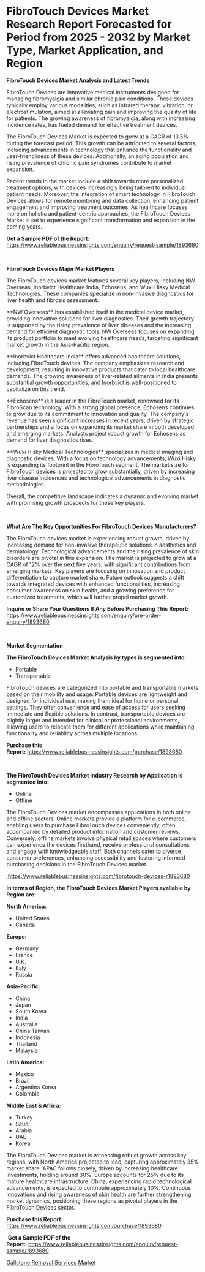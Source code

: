 <p><h1>FibroTouch Devices Market Research Report Forecasted for Period from 2025 -  2032 by Market Type, Market Application, and Region</h1></p><p><strong>FibroTouch Devices Market Analysis and Latest Trends</strong></p>
<p><p>FibroTouch Devices are innovative medical instruments designed for managing fibromyalgia and similar chronic pain conditions. These devices typically employ various modalities, such as infrared therapy, vibration, or electrostimulation, aimed at alleviating pain and improving the quality of life for patients. The growing awareness of fibromyalgia, along with increasing incidence rates, has fueled demand for effective treatment devices.</p><p>The FibroTouch Devices Market is expected to grow at a CAGR of 13.5% during the forecast period. This growth can be attributed to several factors, including advancements in technology that enhance the functionality and user-friendliness of these devices. Additionally, an aging population and rising prevalence of chronic pain syndromes contribute to market expansion. </p><p>Recent trends in the market include a shift towards more personalized treatment options, with devices increasingly being tailored to individual patient needs. Moreover, the integration of smart technology in FibroTouch Devices allows for remote monitoring and data collection, enhancing patient engagement and improving treatment outcomes. As healthcare focuses more on holistic and patient-centric approaches, the FibroTouch Devices Market is set to experience significant transformation and expansion in the coming years.</p></p>
<p><strong>Get a Sample PDF of the Report:&nbsp;</strong> <a href="https://www.reliablebusinessinsights.com/enquiry/request-sample/1893680?utm_campaign=2768&utm_medium=2&utm_source=Github&utm_content=ia&utm_term=05032025&utm_id=fibrotouch-devices">https://www.reliablebusinessinsights.com/enquiry/request-sample/1893680</a></p>
<p>&nbsp;</p>
<p><strong>FibroTouch Devices Major Market Players</strong></p>
<p><p>The FibroTouch devices market features several key players, including NW Overseas, Inorbvict Healthcare India, Echosens, and Wuxi Hisky Medical Technologies. These companies specialize in non-invasive diagnostics for liver health and fibrosis assessment.</p><p>**NW Overseas** has established itself in the medical device market, providing innovative solutions for liver diagnostics. Their growth trajectory is supported by the rising prevalence of liver diseases and the increasing demand for efficient diagnostic tools. NW Overseas focuses on expanding its product portfolio to meet evolving healthcare needs, targeting significant market growth in the Asia-Pacific region.</p><p>**Inorbvict Healthcare India** offers advanced healthcare solutions, including FibroTouch devices. The company emphasizes research and development, resulting in innovative products that cater to local healthcare demands. The growing awareness of liver-related ailments in India presents substantial growth opportunities, and Inorbvict is well-positioned to capitalize on this trend.</p><p>**Echosens** is a leader in the FibroTouch market, renowned for its FibroScan technology. With a strong global presence, Echosens continues to grow due to its commitment to innovation and quality. The company's revenue has seen significant increases in recent years, driven by strategic partnerships and a focus on expanding its market share in both developed and emerging markets. Analysts project robust growth for Echosens as demand for liver diagnostics rises.</p><p>**Wuxi Hisky Medical Technologies** specializes in medical imaging and diagnostic devices. With a focus on technology advancements, Wuxi Hisky is expanding its footprint in the FibroTouch segment. The market size for FibroTouch devices is projected to grow substantially, driven by increasing liver disease incidences and technological advancements in diagnostic methodologies.</p><p>Overall, the competitive landscape indicates a dynamic and evolving market with promising growth prospects for these key players.</p></p>
<p>&nbsp;</p>
<p><strong>What Are The Key Opportunities For FibroTouch Devices Manufacturers?</strong></p>
<p><p>The FibroTouch devices market is experiencing robust growth, driven by increasing demand for non-invasive therapeutic solutions in aesthetics and dermatology. Technological advancements and the rising prevalence of skin disorders are pivotal in this expansion. The market is projected to grow at a CAGR of 12% over the next five years, with significant contributions from emerging markets. Key players are focusing on innovation and product differentiation to capture market share. Future outlook suggests a shift towards integrated devices with enhanced functionalities, increasing consumer awareness on skin health, and a growing preference for customized treatments, which will further propel market growth.</p></p>
<p><strong>Inquire or Share Your Questions If Any Before Purchasing This Report:</strong> <a href="https://www.reliablebusinessinsights.com/enquiry/pre-order-enquiry/1893680?utm_campaign=2768&utm_medium=2&utm_source=Github&utm_content=ia&utm_term=05032025&utm_id=fibrotouch-devices">https://www.reliablebusinessinsights.com/enquiry/pre-order-enquiry/1893680</a></p>
<p>&nbsp;</p>
<p><strong>Market Segmentation</strong></p>
<p><strong>The FibroTouch Devices Market Analysis by types is segmented into:</strong></p>
<p><ul><li>Portable</li><li>Transportable</li></ul></p>
<p><p>FibroTouch devices are categorized into portable and transportable markets based on their mobility and usage. Portable devices are lightweight and designed for individual use, making them ideal for home or personal settings. They offer convenience and ease of access for users seeking immediate and flexible solutions. In contrast, transportable devices are slightly larger and intended for clinical or professional environments, allowing users to relocate them for different applications while maintaining functionality and reliability across multiple locations.</p></p>
<p><strong>Purchase this Report:&nbsp;</strong><a href="https://www.reliablebusinessinsights.com/purchase/1893680?utm_campaign=2768&utm_medium=2&utm_source=Github&utm_content=ia&utm_term=05032025&utm_id=fibrotouch-devices">https://www.reliablebusinessinsights.com/purchase/1893680</a></p>
<p>&nbsp;</p>
<p><strong>The FibroTouch Devices Market Industry Research by Application is segmented into:</strong></p>
<p><ul><li>Online</li><li>Offline</li></ul></p>
<p><p>The FibroTouch Devices market encompasses applications in both online and offline sectors. Online markets provide a platform for e-commerce, enabling users to purchase FibroTouch devices conveniently, often accompanied by detailed product information and customer reviews. Conversely, offline markets involve physical retail spaces where customers can experience the devices firsthand, receive professional consultations, and engage with knowledgeable staff. Both channels cater to diverse consumer preferences, enhancing accessibility and fostering informed purchasing decisions in the FibroTouch Devices market.</p></p>
<p><a href="https://www.reliablebusinessinsights.com/fibrotouch-devices-r1893680?utm_campaign=2768&utm_medium=2&utm_source=Github&utm_content=ia&utm_term=05032025&utm_id=fibrotouch-devices">&nbsp;https://www.reliablebusinessinsights.com/fibrotouch-devices-r1893680</a></p>
<p><strong>In terms of Region, the FibroTouch Devices Market Players available by Region are:</strong></p>
<p>
    <p> <strong> North America: </strong>
        <ul>
            <li>United States</li>
            <li>Canada</li>
        </ul>
        </p> 
    <p> <strong> Europe: </strong>
        <ul>
            <li>Germany</li>
            <li>France</li>
            <li>U.K.</li>
            <li>Italy</li>
            <li>Russia</li>
        </ul>
        </p> 
    <p> <strong> Asia-Pacific: </strong>
        <ul>
            <li>China</li>
            <li>Japan</li>
            <li>South Korea</li>
            <li>India</li>
            <li>Australia</li>
            <li>China Taiwan</li>
            <li>Indonesia</li>
            <li>Thailand</li>
            <li>Malaysia</li>
        </ul>
        </p> 
    <p> <strong> Latin America: </strong>
        <ul>
            <li>Mexico</li>
            <li>Brazil</li>
            <li>Argentina Korea</li>
            <li>Colombia</li>
        </ul>
        </p> 
    <p> <strong> Middle East & Africa: </strong>
        <ul>
            <li>Turkey</li>
            <li>Saudi</li>
            <li>Arabia</li>
            <li>UAE</li>
            <li>Korea</li>
        </ul>
    </p>
    </p>
<p><p>The FibroTouch Devices market is witnessing robust growth across key regions, with North America projected to lead, capturing approximately 35% market share. APAC follows closely, driven by increasing healthcare investments, holding around 30%. Europe accounts for 25% due to its mature healthcare infrastructure. China, experiencing rapid technological advancements, is expected to contribute approximately 10%. Continuous innovations and rising awareness of skin health are further strengthening market dynamics, positioning these regions as pivotal players in the FibroTouch Devices sector.</p></p>
<p><strong>Purchase this Report: </strong><a href="https://www.reliablebusinessinsights.com/purchase/1893680?utm_campaign=2768&utm_medium=2&utm_source=Github&utm_content=ia&utm_term=05032025&utm_id=fibrotouch-devices">https://www.reliablebusinessinsights.com/purchase/1893680</a></p>
<p>&nbsp;<strong>Get a Sample PDF of the Report:&nbsp;&nbsp;</strong><a href="https://www.reliablebusinessinsights.com/enquiry/request-sample/1893680?utm_campaign=2768&utm_medium=2&utm_source=Github&utm_content=ia&utm_term=05032025&utm_id=fibrotouch-devices">https://www.reliablebusinessinsights.com/enquiry/request-sample/1893680</a></p>
<p><strong></strong></p>
<p><p><a href="https://github.com/tashiafun920/Market-Research-Report-List-1/blob/main/gallstone-removal-services-market.md?utm_campaign=2768&utm_medium=2&utm_source=Github&utm_content=ia&utm_term=05032025&utm_id=fibrotouch-devices">Gallstone Removal Services Market</a></p></p>